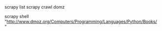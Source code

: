 scrapy list
scrapy crawl domz

scrapy shell "http://www.dmoz.org/Computers/Programming/Languages/Python/Books/"


